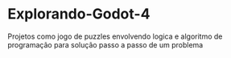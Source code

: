# Explorando-Godot-4
Projetos como jogo de puzzles envolvendo logica e algoritmo de programação para solução passo a passo de um problema 
